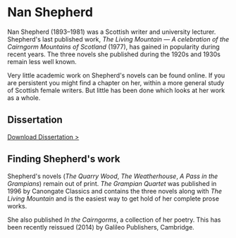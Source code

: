 # Nan Shepherd

Nan Shepherd (1893&ndash;1981) was a Scottish writer and university lecturer.  
Shepherd's last published work, *The Living Mountain &mdash; A celebration of
the Cairngorm Mountains of Scotland* (1977), has gained in popularity during
recent years. The three novels she published during the 1920s and 1930s remain
less well known. 

Very little academic work on Shepherd's novels can be found online.  If you are
persistent you might find a chapter on her, within a more general study of
Scottish female writers. But little has been done which looks at her work
as a whole.

## Dissertation

[ Download Dissertation >](2014-McManamon-Journeys_into_the_work_of_Nan_Shepherd.pdf)

## Finding Shepherd's work

Shepherd's novels (*The Quarry Wood*, *The Weatherhouse*, *A Pass in the
Grampians*) remain out of print. *The Grampian Quartet* was published in 1996
by Canongate Classics and contains the three novels along with *The Living
Mountain* and is the easiest way to get hold of her complete prose works.

She also published *In the Cairngorms*, a collection of her poetry. This has
been recently reissued (2014) by Galileo Publishers, Cambridge. 
